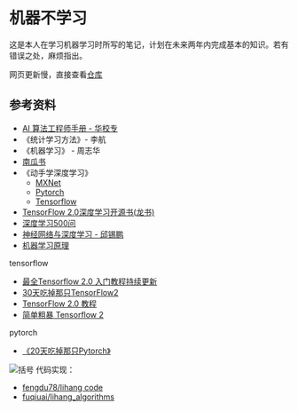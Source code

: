# 机器不学习

这是本人在学习机器学习时所写的笔记，计划在未来两年内完成基本的知识。若有错误之处，麻烦指出。

网页更新慢，直接查看[仓库](https://github.com/h-hg/machine-learning.git)

## 参考资料

- [AI 算法工程师手册 - 华校专](http://www.huaxiaozhuan.com/)
- 《统计学习方法》- 李航
- 《机器学习》 - 周志华
- [南瓜书](https://datawhalechina.github.io/pumpkin-book/#/)
- 《动手学深度学习》
  - [MXNet](https://zh.d2l.ai/)
  - [Pytorch](https://tangshusen.me/Dive-into-DL-PyTorch/)
  - [Tensorflow](https://trickygo.github.io/Dive-into-DL-TensorFlow2.0/)
- [TensorFlow 2.0深度学习开源书(龙书)](https://github.com/dragen1860/Deep-Learning-with-TensorFlow-book)
- [深度学习500问](https://scutan90.github.io/DeepLearning-500-questions/)
- [神经网络与深度学习 - 邱锡鹏](https://nndl.github.io/)
- [机器学习原理](https://github.com/shunliz/Machine-Learning)

tensorflow

- [最全Tensorflow 2.0 入门教程持续更新](https://zhuanlan.zhihu.com/p/59507137)
- [30天吃掉那只TensorFlow2](https://lyhue1991.github.io/eat_tensorflow2_in_30_days)
- [TensorFlow 2.0 教程](https://github.com/czy36mengfei/tensorflow2_tutorials_chinese)
- [简单粗暴 Tensorflow 2](https://tf.wiki/)

pytorch

- [《20天吃掉那只Pytorch》](https://lyhue1991.github.io/eat_pytorch_in_20_days)

![括号](https://www.runoob.com/wp-content/uploads/2019/03/A042DF30-C232-46F3-8436-7D6C35351BBD.jpg "alsfsdf")
代码实现：

- [fengdu78/lihang code](https://github.com/fengdu78/lihang-code)
- [fuqiuai/lihang\_algorithms](https://github.com/fuqiuai/lihang_algorithms)
